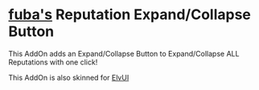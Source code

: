 # [fuba's](https://github.com/fubaWoW) Reputation Expand/Collapse Button

This AddOn adds an Expand/Collapse Button to Expand/Collapse ALL Reputations with one click!

This AddOn is also skinned for [ElvUI](https://www.tukui.org)
